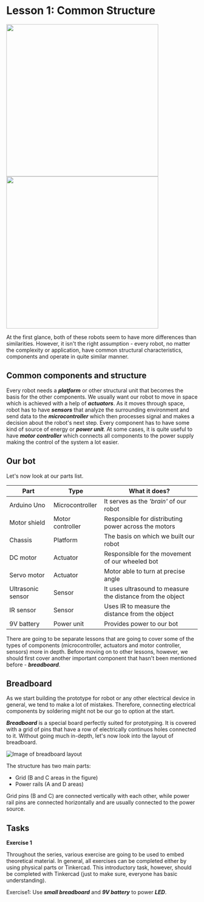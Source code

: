 # Lesson 1: Common Structure

<p float = "left">
  <img src = https://cdn.mos.cms.futurecdn.net/s9sxXfjdJwNhnpAoHgFegF.jpg width = "400"/>
  <img src = https://images-na.ssl-images-amazon.com/images/I/71M45gF1qKL._SL1500_.jpg width = "400"/>
</p>


At the first glance, both of these robots seem to have more differences than similarities. However, it isn't the right assumption - every robot, no matter the complexity or application, have common structural characteristics, components and operate in quite similar manner.

## Common components and structure
<Make a diagram showing the relationship between these things>

Every robot needs a ***platform*** or other structural unit that becomes the basis for the other components. We usually want our robot to move in space which is achieved with a help of ***actuators***. As it moves through space, robot has to have ***sensors*** that analyze the surrounding environment and send data to the ***microcontroller*** which then processes signal and makes a decision about the robot's next step. Every component has to have some kind of source of energy or ***power unit***. At some cases, it is quite useful to have ***motor controller*** which connects all components to the power supply making the control of the system a lot easier.

## Our bot

Let's now look at our parts list.

| Part | Type | What it does? |
| --- | --- | --- |
| Arduino Uno | Microcontroller | It serves as the *'brain'* of our robot |
| Motor shield | Motor controller | Responsible for distributing power across the motors |
| Chassis | Platform | The basis on which we built our robot |
| DC motor | Actuator | Responsible for the movement of our wheeled bot |
| Servo motor | Actuator | Motor able to turn at precise angle |
| Ultrasonic sensor | Sensor | It uses ultrasound to measure the distance from the object|
| IR sensor | Sensor | Uses IR to measure the distance from the object |
| 9V battery | Power unit | Provides power to our bot |

There are going to be separate lessons that are going to cover some of the types of components (microcontroller, actuators and motor controller, sensors) more in depth. Before moving on to other lessons, however, we should first cover another important component that hasn't been mentioned before - ***breadboard***.

## Breadboard

As we start building the prototype for robot or any other electrical device in general, we tend to make a lot of mistakes. Therefore, connecting electrical components by soldering might not be our go to option at the start. 

***Breadboard*** is a special board perfectly suited for prototyping. It is covered with a grid of pins that have a row of electrically continuos holes connected to it. Without going much in-depth, let's now look into the layout of breadboard.

![Image of breadboard layout](https://www.tweaking4all.com/wp-content/uploads/2013/12/basic_breadboard_layout.png)

The structure has two main parts:
- Grid (B and C areas in the figure)
- Power rails (A and D areas)

Grid pins (B and C) are connected vertically with each other, while power rail pins are connected horizontally and are usually connected to the power source.

## Tasks

**Exercise 1**

Throughout the series, various exercise are going to be used to embed theoretical material. In general, all exercises can be completed either by using physical parts or Tinkercad. This introductory task, however, should be completed with Tinkercad (just to make sure, everyone has basic understanding). 

Exercise1: Use ***small breadboard*** and ***9V battery*** to power ***LED***.
